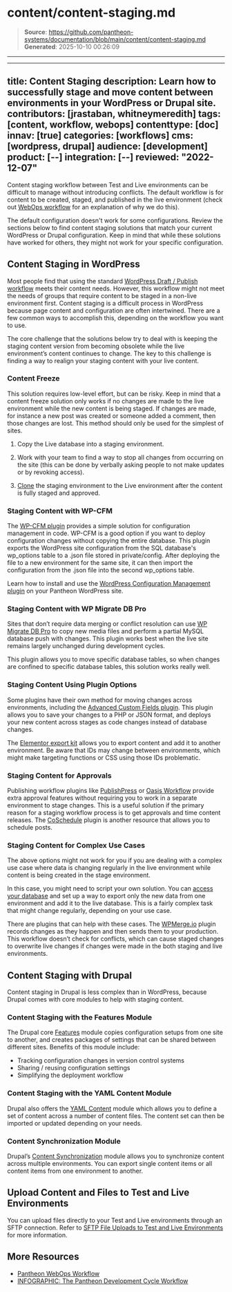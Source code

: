 # content/content-staging.md

> **Source**: https://github.com/pantheon-systems/documentation/blob/main/content/content-staging.md
> **Generated**: 2025-10-10 00:26:09

---

---
title: Content Staging
description: Learn how to successfully stage and move content between environments in your WordPress or Drupal site.
contributors: [jrastaban, whitneymeredith]
tags: [content, workflow, webops]
contenttype: [doc]
innav: [true]
categories: [workflows]
cms: [wordpress, drupal]
audience: [development]
product: [--]
integration: [--]
reviewed: "2022-12-07"
---

Content staging workflow between Test and Live environments can be difficult to manage without introducing conflicts. The default workflow is for content to be created, staged, and published in the live environment (check out [WebOps workflow](/pantheon-workflow#content) for an explanation of why we do this). 

The default configuration doesn't work for some configurations. Review the sections below to find content staging solutions that match your current WordPress or Drupal configuration. Keep in mind that while these solutions have worked for others, they might not work for your specific configuration.

## Content Staging in WordPress

Most people find that using the standard [WordPress Draft / Publish workflow](https://wordpress.org/support/article/post-status/#workflow) meets their content needs. However, this workflow might not meet the needs of groups that require content to be staged in a non-live environment first. Content staging is a difficult process in WordPress because page content and configuration are often intertwined. There are a few common ways to accomplish this, depending on the workflow you want to use. 

The core challenge that the solutions below try to deal with is keeping the staging content version from becoming obsolete while the live environment’s content continues to change. The key to this challenge is finding a way to realign your staging content with your live content.

### Content Freeze

This solution requires low-level effort, but can be risky. Keep in mind that a content freeze solution only works if no changes are made to the live environment while the new content is being staged. If changes are made, for instance a new post was created or someone added a comment, then those changes are lost. This method should only be used for the simplest of sites.

1. Copy the Live database into a staging environment. 

1. Work with your team to find a way to stop all changes from occurring on the site (this can be done by verbally asking people to not make updates or by revoking access). 

1. [Clone](/guides/mariadb-mysql/database-workflow-tool#cloning-the-database) the staging environment to the Live environment after the content is fully staged and approved.

### Staging Content with WP-CFM

The [WP-CFM plugin](https://wordpress.org/plugins/wp-cfm/) provides a simple solution for configuration management in code. WP-CFM is a good option if you want to deploy configuration changes without copying the entire database. This plugin exports the WordPress site configuration from the SQL database's wp_options table to a .json file stored in private/config. After deploying the file to a new environment for the same site, it can then import the configuration from the .json file into the second wp_options table. 

Learn how to install and use the [WordPress Configuration Management plugin](/guides/wordpress-configurations/wp-cfm) on your Pantheon WordPress site.

### Staging Content with WP Migrate DB Pro

Sites that don’t require data merging or conflict resolution can use [WP Migrate DB Pro](https://deliciousbrains.com/wp-migrate-db-pro/) to copy new media files and perform a partial MySQL database push with changes. This plugin works best when the live site remains largely unchanged during development cycles.

This plugin allows you to move specific database tables, so when changes are confined to specific database tables, this solution works really well.

### Staging Content Using Plugin Options

Some plugins have their own method for moving changes across environments, including the  [Advanced Custom Fields plugin](https://www.advancedcustomfields.com/). This plugin allows you to save your changes to a PHP or JSON format, and deploys your new content across stages as code changes instead of database changes. 

The [Elementor export kit](https://elementor.com/help/export-kit/) allows you to export content and add it to another environment. Be aware that IDs may change between environments, which might make targeting functions or CSS using those IDs problematic.

### Staging Content for Approvals

Publishing workflow plugins like [PublishPress](https://wordpress.org/plugins/publishpress/) or [Oasis Workflow](https://wordpress.org/plugins/oasis-workflow/) provide extra approval features without requiring you to work in a separate environment to stage changes. This is a useful solution if the primary reason for a staging workflow process is to get approvals and time content releases. The [CoSchedule](https://wordpress.org/plugins/coschedule-by-todaymade/) plugin is another resource that allows you to schedule posts.

### Staging Content for Complex Use Cases

The above options might not work for you if you are dealing with a complex use case where data is changing regularly in the live environment while content is being created in the stage environment.

In this case, you might need to script your own solution. You can [access your database](/guides/mariadb-mysql/mysql-access) and set up a way to export only the new data from one environment and add it to the live database. This is a fairly complex task that might change regularly, depending on your use case.

There are plugins that can help with these cases. The [WPMerge.io](https://wpmerge.io/) plugin records changes as they happen and then sends them to your production. This workflow doesn’t check for conflicts, which can cause staged changes to overwrite live changes if changes were made in the both staging and live environments.

## Content Staging with Drupal

Content staging in Drupal is less complex than in WordPress, because Drupal comes with core modules to help with staging content. 

### Content Staging with the Features Module

The Drupal core [Features](https://www.drupal.org/docs/contributed-modules/features) module copies configuration setups from one site to another, and creates packages of settings that can be shared between different sites. Benefits of this module include:

- Tracking configuration changes in version control systems
- Sharing / reusing configuration settings
- Simplifying the deployment workflow

### Content Staging with the YAML Content Module

Drupal also offers the [YAML Content](https://www.drupal.org/docs/contributed-modules/yaml-content) module which allows you to define a set of content across a number of content files. The content set can then be imported or updated depending on your needs.

### Content Synchronization Module

Drupal’s [Content Synchronization](https://www.drupal.org/project/content_sync) module allows you to synchronize content across multiple environments. You can export single content items or all content items from one environment to another.

## Upload Content and Files to Test and Live Environments

You can upload files directly to your Test and Live environments through an SFTP connection. Refer to [SFTP File Uploads to Test and Live Environments](/guides/sftp/sftp-connection-info#sftp-file-uploads-to-test-and-live-environments) for more information.

## More Resources

- [Pantheon WebOps Workflow](/pantheon-workflow#code-moves-up-content-moves-down)
- [INFOGRAPHIC: The Pantheon Development Cycle Workflow](https://pantheon.io/blog/infographic-pantheon-development-cycle-workflow)
